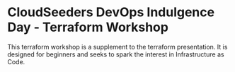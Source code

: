 # CloudSeeders DevOps Indulgence Day - Terraform Workshop
This terraform workshop is a supplement to the terraform presentation. It is designed for beginners and seeks to spark the interest in Infrastructure as Code. 